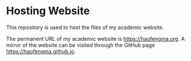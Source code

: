 # Hosting Website
This repository is used to host the files of my academic website.

The permanent URL of my academic website is https://haofengma.org.
A mirror of the website can be visited through the GitHub page https://haofengma.github.io.
